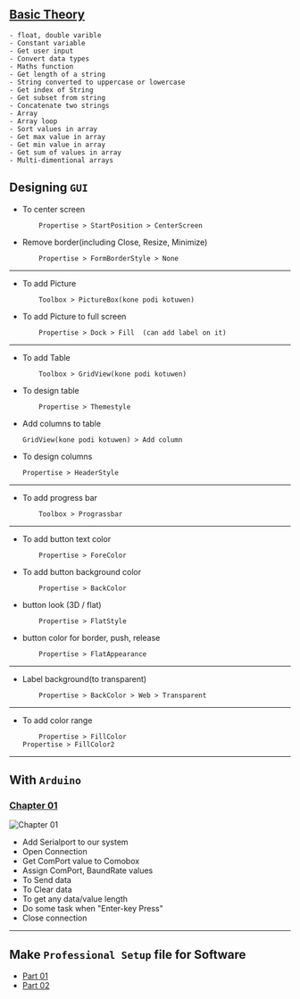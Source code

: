 ## [ Basic Theory ](https://github.com/denuwan-yasodhana/c-sharp/blob/main/Chapter_02/Basic)

	- float, double varible 
	- Constant variable
	- Get user input
	- Convert data types
	- Maths function
	- Get length of a string
	- String converted to uppercase or lowercase
	- Get index of String
	- Get subset from string
	- Concatenate two strings
	- Array
	- Array loop
	- Sort values in array
	- Get max value in array
	- Get min value in array
	- Get sum of values in array
	- Multi-dimentional arrays
  

## Designing `GUI`

- To center screen	
    
          Propertise > StartPosition > CenterScreen
	  
- Remove border(including Close, Resize, Minimize)	
  
          Propertise > FormBorderStyle > None	  
---
- To add Picture		
  
          Toolbox > PictureBox(kone podi kotuwen)
          
- To add Picture to full screen	

          Propertise > Dock > Fill  (can add label on it)
---
- To add Table	
    
          Toolbox > GridView(kone podi kotuwen)

- To design table	

          Propertise > Themestyle
	  
- Add columns to table
	
	  GridView(kone podi kotuwen) > Add column
	  
- To design columns	
	
	  Propertise > HeaderStyle  
---
- To add progress bar	

          Toolbox > Prograssbar
---
- To add button text color	

          Propertise > ForeColor
          
- To add button background color	

          Propertise > BackColor
          
- button look (3D / flat)		

          Propertise > FlatStyle
          
- button color for border, push, release	

          Propertise > FlatAppearance
---
- Label background(to transparent)	

          Propertise > BackColor > Web > Transparent	
---
- To add color range	

          Propertise > FillColor
	  Propertise > FillColor2

-------
  
## With `Arduino`

### [ Chapter 01 ](https://github.com/denuwan-yasodhana/c-sharp/blob/main/Chapter_01/Form1.cs)
  
![Chapter 01](https://user-images.githubusercontent.com/110303643/200033129-4567b5fd-c028-41b3-9cf9-ac8628a35af2.PNG)

- Add Serialport to our system		
- Open Connection			
- Get ComPort value to Comobox		
- Assign ComPort, BaundRate values	 
- To Send data				
- To Clear data				
- To get any data/value length		
- Do some task when "Enter-key Press"	
- Close connection			

-------

## Make `Professional Setup` file for Software
  - [ Part 01 ](https://www.youtube.com/watch?v=sjUcvU3GFC4&t=174s)
  - [ Part 02 ](https://www.youtube.com/watch?v=spacjduPMkE&t=146s)
